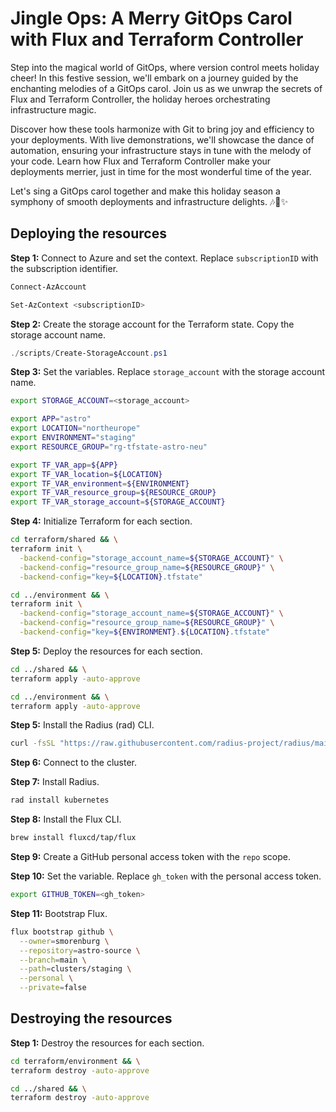 # Jingle Ops: A Merry GitOps Carol with Flux and Terraform Controller

Step into the magical world of GitOps, where version control meets holiday cheer! In this festive session, we'll embark
on a journey guided by the enchanting melodies of a GitOps carol. Join us as we unwrap the secrets of Flux and Terraform
Controller, the holiday heroes orchestrating infrastructure magic.

Discover how these tools harmonize with Git to bring joy and efficiency to your deployments. With live demonstrations,
we'll showcase the dance of automation, ensuring your infrastructure stays in tune with the melody of your code. Learn
how Flux and Terraform Controller make your deployments merrier, just in time for the most wonderful time of the year.

Let's sing a GitOps carol together
and make this holiday season a symphony of smooth deployments and infrastructure delights.
🎶🎄✨

## Deploying the resources

**Step 1:** Connect to Azure and set the context. Replace `subscriptionID` with the subscription identifier.

```powershell
Connect-AzAccount
```

```powershell
Set-AzContext <subscriptionID>
```

**Step 2:** Create the storage account for the Terraform state. Copy the storage account name.

```powershell
./scripts/Create-StorageAccount.ps1
```

**Step 3:** Set the variables. Replace `storage_account` with the storage account name.

```bash
export STORAGE_ACCOUNT=<storage_account>
````

```bash
export APP="astro"
export LOCATION="northeurope"
export ENVIRONMENT="staging"
export RESOURCE_GROUP="rg-tfstate-astro-neu"
````

```bash
export TF_VAR_app=${APP}
export TF_VAR_location=${LOCATION}
export TF_VAR_environment=${ENVIRONMENT}
export TF_VAR_resource_group=${RESOURCE_GROUP}
export TF_VAR_storage_account=${STORAGE_ACCOUNT}
```

**Step 4:** Initialize Terraform for each section.

```bash
cd terraform/shared && \
terraform init \
  -backend-config="storage_account_name=${STORAGE_ACCOUNT}" \
  -backend-config="resource_group_name=${RESOURCE_GROUP}" \
  -backend-config="key=${LOCATION}.tfstate"
````

```bash
cd ../environment && \
terraform init \
  -backend-config="storage_account_name=${STORAGE_ACCOUNT}" \
  -backend-config="resource_group_name=${RESOURCE_GROUP}" \
  -backend-config="key=${ENVIRONMENT}.${LOCATION}.tfstate"
````

**Step 5:** Deploy the resources for each section.

```bash
cd ../shared && \
terraform apply -auto-approve
```

```bash
cd ../environment && \
terraform apply -auto-approve
```

**Step 5:** Install the Radius (rad) CLI.

```bash
curl -fsSL "https://raw.githubusercontent.com/radius-project/radius/main/deploy/install.sh" | /bin/bash
```

**Step 6:** Connect to the cluster.

**Step 7:** Install Radius.

```bash
rad install kubernetes
```

**Step 8:** Install the Flux CLI.

```bash
brew install fluxcd/tap/flux
```

**Step 9:** Create a GitHub personal access token with the `repo` scope.

**Step 10:** Set the variable. Replace `gh_token` with the personal access token.

```bash
export GITHUB_TOKEN=<gh_token>
````

**Step 11:** Bootstrap Flux.

```bash
flux bootstrap github \
  --owner=smorenburg \
  --repository=astro-source \
  --branch=main \
  --path=clusters/staging \
  --personal \
  --private=false
```

## Destroying the resources

**Step 1:** Destroy the resources for each section.

```bash
cd terraform/environment && \
terraform destroy -auto-approve
```

```bash
cd ../shared && \
terraform destroy -auto-approve
```
